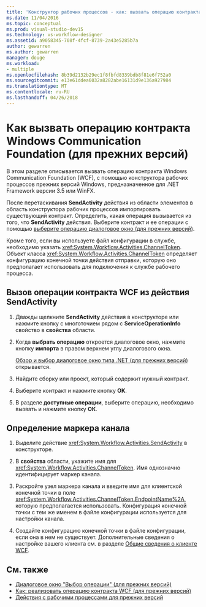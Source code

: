 ```yaml
---
title: 'Конструктор рабочих процессов - как: вызвать операцию контракта Windows Communication Foundation (для прежних версий)'
ms.date: 11/04/2016
ms.topic: conceptual
ms.prod: visual-studio-dev15
ms.technology: vs-workflow-designer
ms.assetid: a9058345-708f-4fcf-8739-2a43e5285b7a
author: gewarren
ms.author: gewarren
manager: douge
ms.workload:
- multiple
ms.openlocfilehash: 8b39d2132b29ec1f8fbfd8339bdb8f81e6f752a0
ms.sourcegitcommit: e13e61ddea6032a8282abe16131d9e136a927984
ms.translationtype: MT
ms.contentlocale: ru-RU
ms.lasthandoff: 04/26/2018
---
```

# <a name="how-to-invoke-a-windows-communication-foundation-contract-operation-legacy"></a>Как вызвать операцию контракта Windows Communication Foundation (для прежних версий)

В этом разделе описывается вызвать операцию контракта Windows Communication Foundation (WCF), с помощью конструктора рабочих процессов прежних версий Windows, предназначенное для .NET Framework версии 3.5 или WinFX.

После перетаскивания **SendActivity** действия из области элементов в область конструктора рабочих процессов импортировать существующий контракт. Определить, какая операция вызывается из того, что **SendActivity** действия. Выберите контракт и ее операции с помощью [выберите операцию диалоговое окно (для прежних версий)](../workflow-designer/choose-operation-dialog-box-legacy.md).

Кроме того, если вы используете файл конфигурации в службе, необходимо указать <xref:System.Workflow.Activities.ChannelToken>. Объект класса <xref:System.Workflow.Activities.ChannelToken> определяет конфигурацию конечной точки действия отправки, которую оно предполагает использовать для подключения к службе рабочего процесса.

## <a name="to-invoke-a-wcf-contract-operation-from-a-sendactivity-activity"></a>Вызов операции контракта WCF из действия SendActivity

1.  Дважды щелкните **SendActivity** действия в конструкторе или нажмите кнопку с многоточием рядом с **ServiceOperationInfo** свойство в **свойства** области.

2.  Когда **выбрать операцию** откроется диалоговое окно, нажмите кнопку **импорта** в правом верхнем углу диалогового окна.

     [Обзор и выбор диалоговое окно типа .NET (для прежних версий)](../workflow-designer/browse-and-select-a-dotnet-type-dialog-box-legacy.md) открывается.

3.  Найдите сборку или проект, который содержит нужный контракт.

4.  Выберите контракт и нажмите кнопку **ОК**.

5.  В разделе **доступные операции**, выберите операцию, необходимо вызвать и нажмите кнопку **ОК**.

## <a name="to-specify-a-channel-token"></a>Определение маркера канала

1.  Выделите действие <xref:System.Workflow.Activities.SendActivity> в конструкторе.

2.  В **свойства** области, укажите имя для <xref:System.Workflow.Activities.ChannelToken>. Имя однозначно идентифицирует маркер канала.

3.  Раскройте узел маркера канала и введите имя для клиентской конечной точки в поле <xref:System.Workflow.Activities.ChannelToken.EndpointName%2A>, которую предполагается использовать. Конфигурация конечной точки с тем же именем в файле конфигурации используется для настройки канала.

4.  Создайте конфигурацию конечной точки в файле конфигурации, если она в нем не существует. Дополнительные сведения о настройке вашего клиента см. в разделе [Общие сведения о клиенте WCF](/dotnet/framework/wcf/wcf-client-overview).

## <a name="see-also"></a>См. также

- [Диалоговое окно "Выбор операции" (для прежних версий)](../workflow-designer/choose-operation-dialog-box-legacy.md)
- [Как: реализовать операцию контракта WCF (для прежних версий)](../workflow-designer/how-to-implement-a-windows-communication-foundation-contract-operation-legacy.md)
- [Действия с рабочими процессами для прежних версий](../workflow-designer/legacy-workflow-activities.md)
